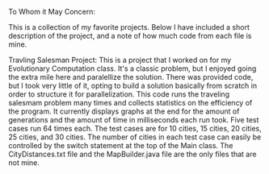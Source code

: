 To Whom it May Concern:

This is a collection of my favorite projects. Below I have included a short description of the project, and a note of how much code from each file is mine.

Travling Salesman Project:
This is a project that I worked on for my Evolutionary Computation class. It's a classic problem, but I enjoyed going the extra mile here and paralellize the solution. There was provided code, but I took very little of it, opting to build a solution basically from scratch in order to structure it for parallelization. 
This code runs the traveling salesmam problem many times and collects statistics on the efficiency of the program. It currently displays graphs at the end for the amount of generations and the amount of time in milliseconds each run took. Five test cases run 64 times each. The test cases are for 10 cities, 15 cities, 20 cities, 25 cities, and 30 cities. The number of cities in each test case can easily be controlled by the switch statement at the top of the Main class.
The CityDistances.txt file and the MapBuilder.java file are the only files that are not mine. 


